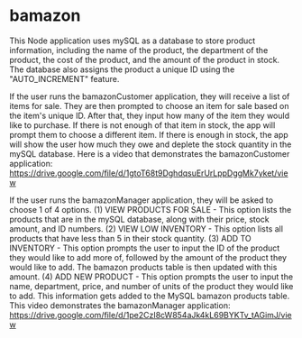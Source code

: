 # bamazon

This Node application uses mySQL as a database to store product information, including the name of the product, the department of the product, the cost of the product, and the amount of the product in stock. The database also assigns the product a unique ID using the "AUTO_INCREMENT" feature.

If the user runs the bamazonCustomer application, they will receive a list of items for sale. They are then prompted to choose an item for sale based on the item's unique ID. After that, they input how many of the item they would like to purchase. If there is not enough of that item in stock, the app will prompt them to choose a different item. If there is enough in stock, the app will show the user how much they owe and deplete the stock quantity in the mySQL database.
Here is a video that demonstrates the bamazonCustomer application: https://drive.google.com/file/d/1gtoT68t9DghdqsuErUrLppDggMk7yket/view

If the user runs the bamazonManager application, they will be asked to choose 1 of 4 options.
(1) VIEW PRODUCTS FOR SALE - This option lists the products that are in the mySQL database, along with their price, stock amount, and ID numbers.
(2) VIEW LOW INVENTORY - This option lists all products that have less than 5 in their stock quantity.
(3) ADD TO INVENTORY - This option prompts the user to input the ID of the product they would like to add more of, followed by the amount of the product they would like to add. The bamazon products table is then updated with this amount.
(4) ADD NEW PRODUCT - This option prompts the user to input the name, department, price, and number of units of the product they would like to add. This information gets added to the MySQL bamazon products table.
This video demonstrates the bamazonManager application: https://drive.google.com/file/d/1pe2CzI8cW854aJk4kL69BYKTv_tAGimJ/view
